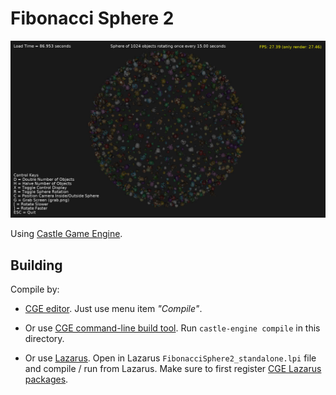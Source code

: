 # Fibonacci Sphere 2

![Preview](Preview.jpg)

Using [Castle Game Engine](https://castle-engine.io/).

## Building

Compile by:

- [CGE editor](https://castle-engine.io/manual_editor.php). Just use menu item _"Compile"_.

- Or use [CGE command-line build tool](https://github.com/castle-engine/castle-engine/wiki/Build-Tool). Run `castle-engine compile` in this directory.

- Or use [Lazarus](https://www.lazarus-ide.org/). Open in Lazarus `FibonacciSphere2_standalone.lpi` file and compile / run from Lazarus. Make sure to first register [CGE Lazarus packages](https://castle-engine.io/documentation.php).
